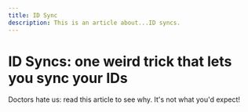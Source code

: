 ```yaml
---
title: ID Sync
description: This is an article about...ID syncs.
---
```


# ID Syncs: one weird trick that lets you sync your IDs

Doctors hate us: read this article to see why. It's not what you'd expect!

